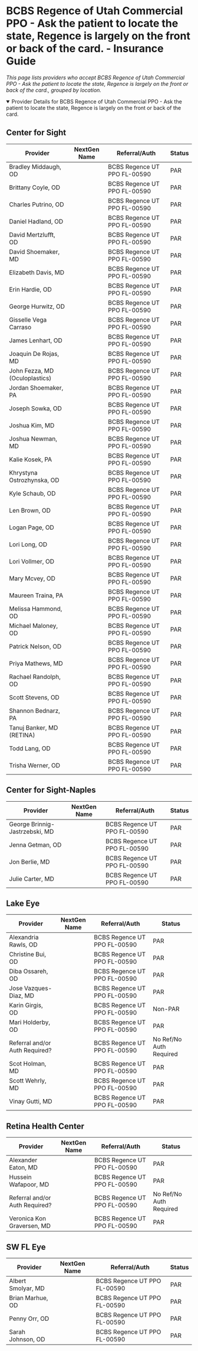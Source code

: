 # BCBS Regence of Utah Commercial PPO - Ask the patient to locate the state, Regence is largely on the front or back of the card. - Insurance Guide

*This page lists providers who accept BCBS Regence of Utah Commercial PPO - Ask the patient to locate the state, Regence is largely on the front or back of the card., grouped by location.*

<details open><summary>Provider Details for BCBS Regence of Utah Commercial PPO - Ask the patient to locate the state, Regence is largely on the front or back of the card.</summary>

## Center for Sight

| Provider | NextGen Name | Referral/Auth | Status |
|----------|-------------|--------------|--------|
| Bradley Middaugh, OD |  | BCBS Regence UT PPO FL-00590 | PAR |
| Brittany Coyle, OD |  | BCBS Regence UT PPO FL-00590 | PAR |
| Charles Putrino, OD |  | BCBS Regence UT PPO FL-00590 | PAR |
| Daniel Hadland, OD |  | BCBS Regence UT PPO FL-00590 | PAR |
| David Mertzlufft, OD |  | BCBS Regence UT PPO FL-00590 | PAR |
| David Shoemaker, MD |  | BCBS Regence UT PPO FL-00590 | PAR |
| Elizabeth Davis, MD |  | BCBS Regence UT PPO FL-00590 | PAR |
| Erin Hardie, OD |  | BCBS Regence UT PPO FL-00590 | PAR |
| George Hurwitz, OD |  | BCBS Regence UT PPO FL-00590 | PAR |
| Gisselle Vega Carraso |  | BCBS Regence UT PPO FL-00590 | PAR |
| James Lenhart, OD |  | BCBS Regence UT PPO FL-00590 | PAR |
| Joaquin De Rojas, MD |  | BCBS Regence UT PPO FL-00590 | PAR |
| John Fezza, MD (Oculoplastics) |  | BCBS Regence UT PPO FL-00590 | PAR |
| Jordan Shoemaker, PA |  | BCBS Regence UT PPO FL-00590 | PAR |
| Joseph Sowka, OD |  | BCBS Regence UT PPO FL-00590 | PAR |
| Joshua Kim, MD |  | BCBS Regence UT PPO FL-00590 | PAR |
| Joshua Newman, MD |  | BCBS Regence UT PPO FL-00590 | PAR |
| Kalie Kosek, PA |  | BCBS Regence UT PPO FL-00590 | PAR |
| Khrystyna Ostrozhynska, OD |  | BCBS Regence UT PPO FL-00590 | PAR |
| Kyle Schaub, OD |  | BCBS Regence UT PPO FL-00590 | PAR |
| Len Brown, OD |  | BCBS Regence UT PPO FL-00590 | PAR |
| Logan Page, OD |  | BCBS Regence UT PPO FL-00590 | PAR |
| Lori Long, OD |  | BCBS Regence UT PPO FL-00590 | PAR |
| Lori Vollmer, OD |  | BCBS Regence UT PPO FL-00590 | PAR |
| Mary Mcvey, OD |  | BCBS Regence UT PPO FL-00590 | PAR |
| Maureen Traina, PA |  | BCBS Regence UT PPO FL-00590 | PAR |
| Melissa Hammond, OD |  | BCBS Regence UT PPO FL-00590 | PAR |
| Michael Maloney, OD |  | BCBS Regence UT PPO FL-00590 | PAR |
| Patrick Nelson, OD |  | BCBS Regence UT PPO FL-00590 | PAR |
| Priya Mathews, MD |  | BCBS Regence UT PPO FL-00590 | PAR |
| Rachael Randolph, OD |  | BCBS Regence UT PPO FL-00590 | PAR |
| Scott Stevens, OD |  | BCBS Regence UT PPO FL-00590 | PAR |
| Shannon Bednarz, PA |  | BCBS Regence UT PPO FL-00590 | PAR |
| Tanuj Banker, MD (RETINA) |  | BCBS Regence UT PPO FL-00590 | PAR |
| Todd Lang, OD |  | BCBS Regence UT PPO FL-00590 | PAR |
| Trisha Werner, OD |  | BCBS Regence UT PPO FL-00590 | PAR |

## Center for Sight-Naples

| Provider | NextGen Name | Referral/Auth | Status |
|----------|-------------|--------------|--------|
| George Brinnig-Jastrzebski, MD |  | BCBS Regence UT PPO FL-00590 | PAR |
| Jenna Getman, OD |  | BCBS Regence UT PPO FL-00590 | PAR |
| Jon Berlie, MD |  | BCBS Regence UT PPO FL-00590 | PAR |
| Julie Carter, MD |  | BCBS Regence UT PPO FL-00590 | PAR |

## Lake Eye 

| Provider | NextGen Name | Referral/Auth | Status |
|----------|-------------|--------------|--------|
| Alexandria Rawls, OD |  | BCBS Regence UT PPO FL-00590 | PAR |
| Christine Bui, OD |  | BCBS Regence UT PPO FL-00590 | PAR |
| Diba Ossareh, OD |  | BCBS Regence UT PPO FL-00590 | PAR |
| Jose Vazques-Diaz, MD |  | BCBS Regence UT PPO FL-00590 | PAR |
| Karin Girgis, OD |  | BCBS Regence UT PPO FL-00590 | Non-PAR |
| Mari Holderby, OD |  | BCBS Regence UT PPO FL-00590 | PAR |
| Referral and/or Auth Required? |  | BCBS Regence UT PPO FL-00590 | No Ref/No Auth Required |
| Scot Holman, MD |  | BCBS Regence UT PPO FL-00590 | PAR |
| Scott Wehrly, MD |  | BCBS Regence UT PPO FL-00590 | PAR |
| Vinay Gutti, MD |  | BCBS Regence UT PPO FL-00590 | PAR |

## Retina Health Center

| Provider | NextGen Name | Referral/Auth | Status |
|----------|-------------|--------------|--------|
| Alexander Eaton, MD |  | BCBS Regence UT PPO FL-00590 | PAR |
| Hussein Wafapoor, MD |  | BCBS Regence UT PPO FL-00590 | PAR |
| Referral and/or Auth Required? |  | BCBS Regence UT PPO FL-00590 | No Ref/No Auth Required |
| Veronica Kon Graversen, MD |  | BCBS Regence UT PPO FL-00590 | PAR |

## SW FL Eye

| Provider | NextGen Name | Referral/Auth | Status |
|----------|-------------|--------------|--------|
| Albert Smolyar, MD |  | BCBS Regence UT PPO FL-00590 | PAR |
| Brian Marhue, OD |  | BCBS Regence UT PPO FL-00590 | PAR |
| Penny Orr, OD |  | BCBS Regence UT PPO FL-00590 | PAR |
| Sarah Johnson, OD |  | BCBS Regence UT PPO FL-00590 | PAR |

</details>


